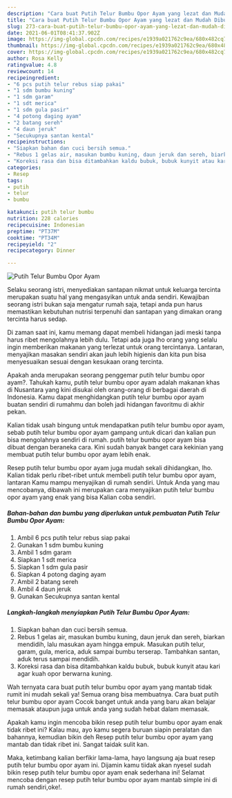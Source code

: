 ```yaml
---
description: "Cara buat Putih Telur Bumbu Opor Ayam yang lezat dan Mudah Dibuat"
title: "Cara buat Putih Telur Bumbu Opor Ayam yang lezat dan Mudah Dibuat"
slug: 273-cara-buat-putih-telur-bumbu-opor-ayam-yang-lezat-dan-mudah-dibuat
date: 2021-06-01T08:41:37.902Z
image: https://img-global.cpcdn.com/recipes/e1939a021762c9ea/680x482cq70/putih-telur-bumbu-opor-ayam-foto-resep-utama.jpg
thumbnail: https://img-global.cpcdn.com/recipes/e1939a021762c9ea/680x482cq70/putih-telur-bumbu-opor-ayam-foto-resep-utama.jpg
cover: https://img-global.cpcdn.com/recipes/e1939a021762c9ea/680x482cq70/putih-telur-bumbu-opor-ayam-foto-resep-utama.jpg
author: Rosa Kelly
ratingvalue: 4.8
reviewcount: 14
recipeingredient:
- "6 pcs putih telur rebus siap pakai"
- "1 sdm bumbu kuning"
- "1 sdm garam"
- "1 sdt merica"
- "1 sdm gula pasir"
- "4 potong daging ayam"
- "2 batang sereh"
- "4 daun jeruk"
- "Secukupnya santan kental"
recipeinstructions:
- "Siapkan bahan dan cuci bersih semua."
- "Rebus 1 gelas air, masukan bumbu kuning, daun jeruk dan sereh, biarkan mendidih, lalu masukan ayam hingga empuk. Masukan putih telur, garam, gula, merica, aduk sampai bumbu terserap. Tambahkan santan, aduk terus sampai mendidih."
- "Koreksi rasa dan bisa ditambahkan kaldu bubuk, bubuk kunyit atau kari agar kuah opor berwarna kuning."
categories:
- Resep
tags:
- putih
- telur
- bumbu

katakunci: putih telur bumbu 
nutrition: 228 calories
recipecuisine: Indonesian
preptime: "PT37M"
cooktime: "PT34M"
recipeyield: "2"
recipecategory: Dinner

---
```



![Putih Telur Bumbu Opor Ayam](https://img-global.cpcdn.com/recipes/e1939a021762c9ea/680x482cq70/putih-telur-bumbu-opor-ayam-foto-resep-utama.jpg)

Selaku seorang istri, menyediakan santapan nikmat untuk keluarga tercinta merupakan suatu hal yang mengasyikan untuk anda sendiri. Kewajiban seorang istri bukan saja mengatur rumah saja, tetapi anda pun harus memastikan kebutuhan nutrisi terpenuhi dan santapan yang dimakan orang tercinta harus sedap.

Di zaman  saat ini, kamu memang dapat membeli hidangan jadi meski tanpa harus ribet mengolahnya lebih dulu. Tetapi ada juga lho orang yang selalu ingin memberikan makanan yang terlezat untuk orang tercintanya. Lantaran, menyajikan masakan sendiri akan jauh lebih higienis dan kita pun bisa menyesuaikan sesuai dengan kesukaan orang tercinta. 



Apakah anda merupakan seorang penggemar putih telur bumbu opor ayam?. Tahukah kamu, putih telur bumbu opor ayam adalah makanan khas di Nusantara yang kini disukai oleh orang-orang di berbagai daerah di Indonesia. Kamu dapat menghidangkan putih telur bumbu opor ayam buatan sendiri di rumahmu dan boleh jadi hidangan favoritmu di akhir pekan.

Kalian tidak usah bingung untuk mendapatkan putih telur bumbu opor ayam, sebab putih telur bumbu opor ayam gampang untuk dicari dan kalian pun bisa mengolahnya sendiri di rumah. putih telur bumbu opor ayam bisa dibuat dengan beraneka cara. Kini sudah banyak banget cara kekinian yang membuat putih telur bumbu opor ayam lebih enak.

Resep putih telur bumbu opor ayam juga mudah sekali dihidangkan, lho. Kalian tidak perlu ribet-ribet untuk membeli putih telur bumbu opor ayam, lantaran Kamu mampu menyajikan di rumah sendiri. Untuk Anda yang mau mencobanya, dibawah ini merupakan cara menyajikan putih telur bumbu opor ayam yang enak yang bisa Kalian coba sendiri.

<!--inarticleads1-->

##### Bahan-bahan dan bumbu yang diperlukan untuk pembuatan Putih Telur Bumbu Opor Ayam:

1. Ambil 6 pcs putih telur rebus siap pakai
1. Gunakan 1 sdm bumbu kuning
1. Ambil 1 sdm garam
1. Siapkan 1 sdt merica
1. Siapkan 1 sdm gula pasir
1. Siapkan 4 potong daging ayam
1. Ambil 2 batang sereh
1. Ambil 4 daun jeruk
1. Gunakan Secukupnya santan kental




<!--inarticleads2-->

##### Langkah-langkah menyiapkan Putih Telur Bumbu Opor Ayam:

1. Siapkan bahan dan cuci bersih semua.
1. Rebus 1 gelas air, masukan bumbu kuning, daun jeruk dan sereh, biarkan mendidih, lalu masukan ayam hingga empuk. Masukan putih telur, garam, gula, merica, aduk sampai bumbu terserap. Tambahkan santan, aduk terus sampai mendidih.
1. Koreksi rasa dan bisa ditambahkan kaldu bubuk, bubuk kunyit atau kari agar kuah opor berwarna kuning.




Wah ternyata cara buat putih telur bumbu opor ayam yang mantab tidak rumit ini mudah sekali ya! Semua orang bisa membuatnya. Cara buat putih telur bumbu opor ayam Cocok banget untuk anda yang baru akan belajar memasak ataupun juga untuk anda yang sudah hebat dalam memasak.

Apakah kamu ingin mencoba bikin resep putih telur bumbu opor ayam enak tidak ribet ini? Kalau mau, ayo kamu segera buruan siapin peralatan dan bahannya, kemudian bikin deh Resep putih telur bumbu opor ayam yang mantab dan tidak ribet ini. Sangat taidak sulit kan. 

Maka, ketimbang kalian berfikir lama-lama, hayo langsung aja buat resep putih telur bumbu opor ayam ini. Dijamin kamu tiidak akan nyesel sudah bikin resep putih telur bumbu opor ayam enak sederhana ini! Selamat mencoba dengan resep putih telur bumbu opor ayam mantab simple ini di rumah sendiri,oke!.


